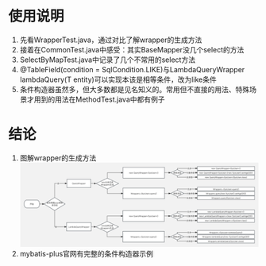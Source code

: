 # 使用说明
1. 先看WrapperTest.java，通过对比了解wrapper的生成方法
2. 接着在CommonTest.java中感受：其实BaseMapper没几个select的方法
3. SelectByMapTest.java中记录了几个不常用的select方法
4. @TableField(condition = SqlCondition.LIKE)与LambdaQueryWrapper<T> lambdaQuery(T entity)可以实现本该是相等条件，改为like条件
5. 条件构造器虽然多，但大多数都是见名知义的。常用但不直接的用法、特殊场景才用到的用法在MethodTest.java中都有例子

# 结论
1. 图解wrapper的生成方法
![mybatis-plus queryWrapper选择.png](mybatis-plus%20queryWrapper选择.png)
2. mybatis-plus官网有完整的条件构造器示例

